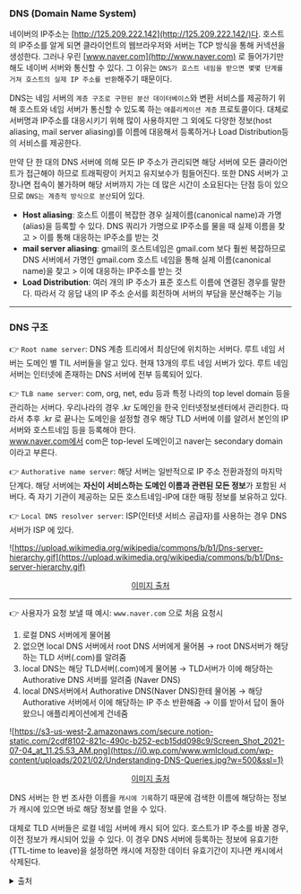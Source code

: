 ### DNS (Domain Name System)

네이버의 IP주소는 [http://125.209.222.142](http://125.209.222.142/)다. 호스트의 IP주소를 알게 되면 클라이언트의 웹브라우저와 서버는 TCP 방식을 통해 커넥션을 생성한다. 그러나 우린 [www.naver.com](http://www.naver.com) 로 들어가기만 해도 네이버 서버와 통신할 수 있다. 그 이유는 `DNS가 호스트 네임을 받으면 몇몇 단계를 거쳐 호스트의 실제 IP 주소를 반환`해주기 때문이다.

DNS는 네임 서버의 `계층 구조로 구현된 분산 데이터베이스`와 변환 서비스를 제공하기 위해 호스트와 네임 서버가 통신할 수 있도록 하는 `애플리케이션 계층` 프로토콜이다. 대체로 서버명과 IP주소를 대응시키기 위해 많이 사용하지만 그 외에도 다양한 정보(host aliasing, mail server aliasing)를 이름에 대응해서 등록하거나 Load Distribution등의 서비스를 제공한다. 

만약 단 한 대의 DNS 서버에 의해 모든 IP 주소가 관리되면 해당 서버에 모든 클라이언트가 접근해야 하므로 트래픽량이 커지고 유지보수가 힘들어진다. 또한 DNS 서버가 고장나면 접속이 불가하며 해당 서버까지 가는 데 많은 시간이 소요된다는 단점 등이 있으므로 `DNS는 계층적 방식으로 분산`되어 있다.

- **Host aliasing**: 호스트 이름이 복잡한 경우 실제이름(canonical name)과 가명(alias)을 등록할 수 있다. DNS 쿼리가 가명으로 IP주소를 물을 때 실제 이름을 찾고 > 이를 통해 대응하는 IP주소를 받는 것
- **mail server aliasing**: gmail의 호스트네임은 gmail.com 보다 훨씬 복잡하므로 DNS 서버에서 가명인 gmail.com 호스트 네임을 통해 실제 이름(canonical name)을 찾고 > 이에 대응하는 IP주소를 받는 것
- **Load Distribution**:  여러 개의 IP 주소가 표준 호스트 이름에 연결된 경우를 말한다.  따라서 각 응답 내의 IP 주소 순서를 회전하며 서버의 부담을 분산해주는 기능

---

### DNS 구조

👉 `Root name server`: DNS 계층 트리에서 최상단에 위치하는 서버다. 루트 네임 서버는 도메인 별 TIL 서버들을 알고 있다. 현재 13개의 루트 네임 서버가 있다. 루트 네임 서버는 인터넷에 존재하는 DNS 서버에 전부 등록되어 있다.

👉 `TLB name server`: com, org, net, edu 등과 특정 나라의 top level domain 등을 관리하는 서버다. 우리나라의 경우 .kr 도메인을 한국 인터넷정보센터에서 관리한다. 따라서 추후 .kr 로 끝나는 도메인을 설정할 경우 해당 TLD 서버에 이를 알려서 본인의 IP 서버와 호스트네임 등을 등록해야 한다. <br>www.naver.com에서 com은 top-level 도메인이고 naver는 secondary domain 이라고 부른다.

👉 `Authorative name server`: 해당 서버는 일반적으로 IP 주소 전환과정의 마지막 단계다. 해당 서버에는 **자신이 서비스하는 도메인 이름과 관련된 모든 정보**가 포함된 서버다. 즉 자기 기관이 제공하는 모든 호스트네임-IP에 대한 매핑 정보를 보유하고 있다. 

👉 `Local DNS resolver server`: ISP(인터넷 서비스 공급자)를 사용하는 경우 DNS 서버가 ISP 에 있다. 

![https://upload.wikimedia.org/wikipedia/commons/b/b1/Dns-server-hierarchy.gif](https://upload.wikimedia.org/wikipedia/commons/b/b1/Dns-server-hierarchy.gif)
<p style="text-align:center"><a href="https://commons.wikimedia.org/wiki/File:Dns-server-hierarchy.gif" target="_blank">이미지 출처</a></p>

---
👉 사용자가 요청 보낼 때 예시: `www.naver.com` 으로 처음 요청시

1. 로컬 DNS 서버에게 물어봄 
2. 없으면 local DNS 서버에서 root DNS 서버에게 물어봄 → root DNS서버가  해당하는 TLD 서버(.com)를 알려줌
3. local DNS는 해당 TLD서버(.com)에게 물어봄 → TLD서버가 이에 해당하는 Authorative DNS 서버를 알려줌 (Naver DNS) 
4. local DNS서버에서 Authorative DNS(Naver DNS)한테 물어봄 → 해당 Authorative 서버에서 이에 해당하는 IP 주소 반환해줌 → 이를 받아서 답이 돌아왔으니 애플리케이션에게 건네줌

![https://s3-us-west-2.amazonaws.com/secure.notion-static.com/2cdf8102-821c-490c-b252-ecb15dd098c9/Screen_Shot_2021-07-04_at_11.25.53_AM.png](https://i0.wp.com/www.wmlcloud.com/wp-content/uploads/2021/02/Understanding-DNS-Queries.jpg?w=500&ssl=1)
<p style="text-align:center"><a href="https://www.wmlcloud.com/windows/windows-server-2008-domain-name-system-and-ipv6-understanding-dns-queries/" target="_blank">이미지 출처</a></p>

DNS 서버는 한 번 조사한 이름을 `캐시에 기록`하기 때문에 검색한 이름에 해당하는 정보가 캐시에 있으면 바로 해당 정보를 얻을 수 있다.

대체로 TLD 서버들은 로컬 네임 서버에 캐시 되어 있다. 호스트가 IP 주소를 바꿀 경우, 이전 정보가 캐시되어 있을 수 있다. 이 경우 DNS 서버에 등록하는 정보에 유효기한(TTL-time to leave)을 설정하면 캐시에 저장한 데이터 유효기간이 지나면 캐시에서 삭제된다.

<details>
<summary>출처</summary>

- [https://www.net.t-labs.tu-berlin.de/teaching/computer_networking/02.05.htm](https://www.net.t-labs.tu-berlin.de/teaching/computer_networking/02.05.htm)

- [https://blog.devgenius.io/all-about-dns-hierarchy-36fabfcdc1f1](https://blog.devgenius.io/all-about-dns-hierarchy-36fabfcdc1f1)

- [https://www.inetdaemon.com/tutorials/internet/dns/servers/](https://www.inetdaemon.com/tutorials/internet/dns/servers/)

- [https://www.cloudflare.com/learning/dns/dns-server-types/](https://www.cloudflare.com/learning/dns/dns-server-types/)

- [네트워크 강의](http://www.kocw.net/home/cview.do?mty=p&kemId=1046412)

- 도서 [성공과 실패를 결정하는 1%의 네트워크 원리]

</details>